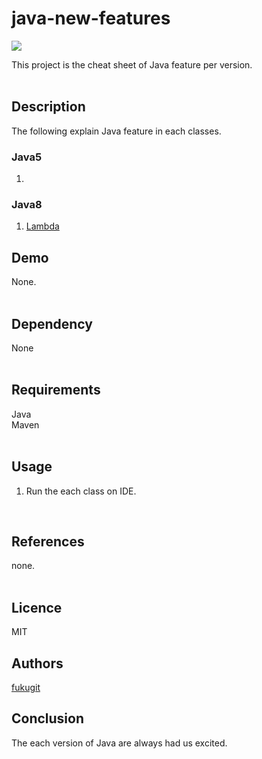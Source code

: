# java-new-features
![](https://img.shields.io/badge/Initial%20creation-Jan%202019-brightgreen.svg)  

This project is the cheat sheet of Java feature per version.  
<br/>

## Description
The following explain Java feature in each classes.  

### Java5
1. 

### Java8
1. [Lambda](src/main/java/jp/co/example/java8/LambdaFeature.java)  


## Demo
None.  
<br/>

## Dependency
None  
<br/>

## Requirements
Java  
Maven  
<br/>

## Usage
1. Run the each class on IDE.  
<br/>

## References
none.  
<br/>

## Licence
MIT
<br/>

## Authors
[fukugit](https://github.com/fukugit)
<br/>

## Conclusion
The each version of Java are always had us excited.  

